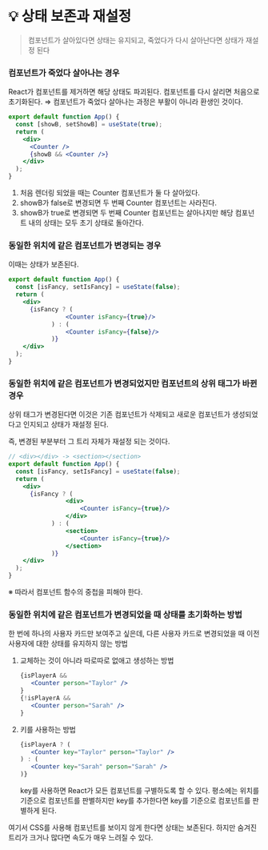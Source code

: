 # 💡 상태 보존과 재설정

> 컴포넌트가 살아있다면 상태는 유지되고, 죽었다가 다시 살아난다면 상태가 재설정 된다
> 

### 컴포넌트가 죽었다 살아나는 경우

React가 컴포넌트를 제거하면 해당 상태도 파괴된다.
컴포넌트를 다시 살리면 처음으로 초기화된다.
⇒ 컴포넌트가 죽었다 살아나는 과정은 부활이 아니라 환생인 것이다.

```jsx
export default function App() {
  const [showB, setShowB] = useState(true);
  return (
    <div>
      <Counter />
      {showB && <Counter />} 
    </div>
  );
}
```

1. 처음 렌더링 되었을 때는 Counter 컴포넌트가 둘 다 살아있다.
2. showB가 false로 변경되면 두 번째 Counter 컴포넌트는 사라진다.
3. showB가 true로 변경되면 두 번째 Counter 컴포넌트는 살아나지만 해당 컴포넌트 내의 상태는 모두 초기 상태로 돌아간다.

### 동일한 위치에 같은 컴포넌트가 변경되는 경우

이때는 상태가 보존된다.

```jsx
export default function App() {
  const [isFancy, setIsFancy] = useState(false);
  return (
    <div>
      {isFancy ? (
				<Counter isFancy={true}/>
			) : (
				<Counter isFancy={false}/>
			)}
    </div>
  );
}
```

### 동일한 위치에 같은 컴포넌트가 변경되었지만 컴포넌트의 상위 태그가 바뀐 경우

상위 태그가 변경된다면 이것은 기존 컴포넌트가 삭제되고 새로운 컴포넌트가 생성되었다고 인지되고 상태가 재설정 된다.

즉, 변경된 부분부터 그 트리 자체가 재설정 되는 것이다.

```jsx
// <div></div> -> <section></section>
export default function App() {
  const [isFancy, setIsFancy] = useState(false);
  return (
    <div>
      {isFancy ? (
				<div>
					<Counter isFancy={true}/>
				</div>
			) : (
				<section>
					<Counter isFancy={true}/>
				</section>
			)}
    </div>
  );
}
```

※ 따라서 컴포넌트 함수의 중첩을 피해야 한다.

### 동일한 위치에 같은 컴포넌트가 변경되었을 때 상태를 초기화하는 방법

한 번에 하나의 사용자 카드만 보여주고 싶은데, 다른 사용자 카드로 변경되었을 때 이전 사용자에 대한 상태를 유지하지 않는 방법

1. 교체하는 것이 아니라 따로따로 없애고 생성하는 방법
    
    ```jsx
    {isPlayerA &&
       <Counter person="Taylor" />
    }
    {!isPlayerA &&
       <Counter person="Sarah" />
    }
    ```

    
2. 키를 사용하는 방법
    
    ```jsx
    {isPlayerA ? (
       <Counter key="Taylor" person="Taylor" />
    ) : (
       <Counter key="Sarah" person="Sarah" />
    )}
    ```
    
    key를 사용하면 React가 모든 컴포넌트를 구별하도록 할 수 있다.
    평소에는 위치를 기준으로 컴포넌트를 판별하지만 key를 추가한다면 key를 기준으로 컴포넌트를 판별하게 된다.
    

여기서 CSS를 사용해 컴포넌트를 보이지 않게 한다면 상태는 보존된다. 하지만 숨겨진 트리가 크거나 많다면 속도가 매우 느려질 수 있다.